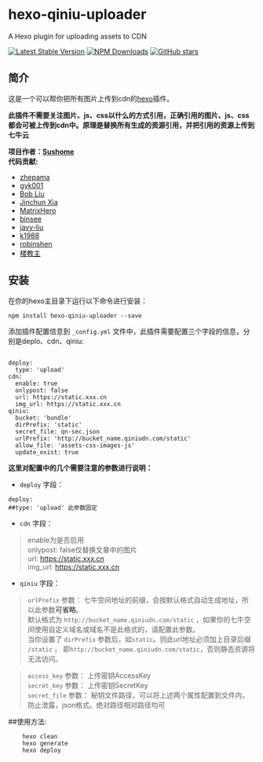 # hexo-qiniu-uploader
A Hexo plugin for uploading assets to CDN

[![Latest Stable Version](https://img.shields.io/npm/v/hexo-qiniu-uploader.svg)](https://www.npmjs.com/package/hexo-qiniu-uploader)
[![NPM Downloads](https://img.shields.io/npm/dm/hexo-qiniu-uploader.svg)](https://npmjs.org/package/hexo-qiniu-uploader)
[![GitHub stars](https://img.shields.io/github/stars/susdevlop/hexo-qiniu-uploader?style=social&label=Star)](https://github.com/susdevlop/hexo-qiniu-uploader)

## 简介

这是一个可以帮你把所有图片上传到cdn的[hexo](https://github.com/tommy351/hexo)插件。

**此插件不需要关注图片、js、css以什么的方式引用，正确引用的图片、js、css都会可被上传到cdn中。原理是替换所有生成的资源引用，并把引用的资源上传到七牛云**

**项目作者：[Sushome](https://sushome.us)**  
**代码贡献:**
- [zhepama](https://github.com/zhepama)
- [gyk001](https://github.com/gyk001)
- [Bob Liu](https://github.com/MatrixHero)
- [Jinchun Xia](https://github.com/xiajinchun)
- [MatrixHero](https://github.com/MatrixHero)
- [binsee](https://github.com/binsee)
- [javy-liu](https://github.com/javy-liu)
- [k1988](https://github.com/k1988)
- [robinshen](https://github.com/robinshen)
- [楼教主](https://github.com/52cik)

## 安装

在你的hexo主目录下运行以下命令进行安装：

```
npm install hexo-qiniu-uploader --save
```

添加插件配置信息到 ``_config.yml`` 文件中，此插件需要配置三个字段的信息，分别是deplo、cdn、qiniu:

```

deploy:
  type: 'upload'  
cdn:
  enable: true
  onlypost: false
  url: https://static.xxx.cn
  img_url: https://static.xxx.cn
qiniu:
  bucket: 'bundle'
  dirPrefix: 'static'
  secret_file: qn-sec.json
  urlPrefix: 'http://bucket_name.qiniudn.com/static'
  allow_file: 'assets-css-images-js'
  update_exist: true

```

**这里对配置中的几个需要注意的参数进行说明：**

* `deploy` 字段：
```
deploy:
##type: 'upload' 此参数固定
```
* `cdn` 字段：
>enable为是否启用    
>onlypost: false仅替换文章中的图片    
url: https://static.xxx.cn    
img_url: https://static.xxx.cn       
* `qiniu` 字段：
>`urlPrefix` 参数：
>七牛空间地址的前缀，会按默认格式自动生成地址，所以此参数**可省略**。  
默认格式为 `http://bucket_name.qiniudn.com/static` ，如果你的七牛空间使用自定义域名或域名不是此格式的，请配置此参数。  
当你设置了 `dirPrefix` 参数后，如`static`。则此url地址必须加上目录后缀 `/static` ，
即`http://bucket_name.qiniudn.com/static`，否则静态资源将无法访问。   

> `access_key` 参数： 上传密钥AccessKey   
> `secret_key` 参数： 上传密钥SecretKey   
> `secret_file` 参数： 秘钥文件路径，可以将上述两个属性配置到文件内，防止泄露，json格式。绝对路径相对路径均可      


##使用方法:
```
    hexo clean
    hexo generate
    hexo deploy
```